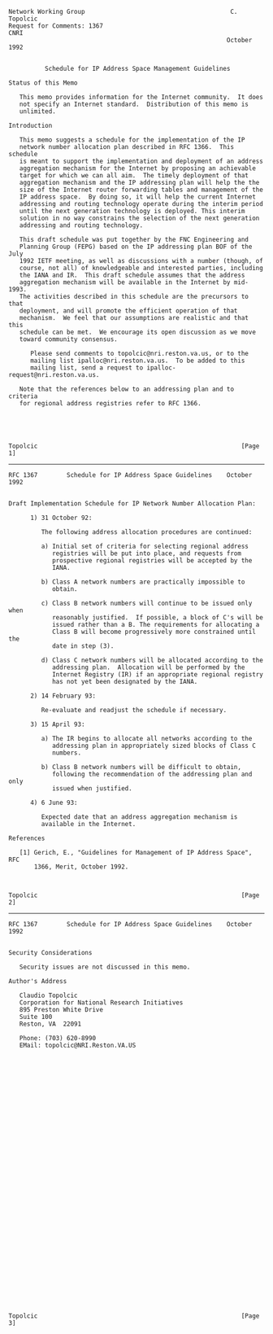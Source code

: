     Network Working Group                                        C. Topolcic
    Request for Comments: 1367                                          CNRI
                                                                October 1992


              Schedule for IP Address Space Management Guidelines

    Status of this Memo

       This memo provides information for the Internet community.  It does
       not specify an Internet standard.  Distribution of this memo is
       unlimited.

    Introduction

       This memo suggests a schedule for the implementation of the IP
       network number allocation plan described in RFC 1366.  This schedule
       is meant to support the implementation and deployment of an address
       aggregation mechanism for the Internet by proposing an achievable
       target for which we can all aim.  The timely deployment of that
       aggregation mechanism and the IP addressing plan will help the the
       size of the Internet router forwarding tables and management of the
       IP address space.  By doing so, it will help the current Internet
       addressing and routing technology operate during the interim period
       until the next generation technology is deployed. This interim
       solution in no way constrains the selection of the next generation
       addressing and routing technology.

       This draft schedule was put together by the FNC Engineering and
       Planning Group (FEPG) based on the IP addressing plan BOF of the July
       1992 IETF meeting, as well as discussions with a number (though, of
       course, not all) of knowledgeable and interested parties, including
       the IANA and IR.  This draft schedule assumes that the address
       aggregation mechanism will be available in the Internet by mid-1993.
       The activities described in this schedule are the precursors to that
       deployment, and will promote the efficient operation of that
       mechanism.  We feel that our assumptions are realistic and that this
       schedule can be met.  We encourage its open discussion as we move
       toward community consensus.

          Please send comments to topolcic@nri.reston.va.us, or to the
          mailing list ipalloc@nri.reston.va.us.  To be added to this
          mailing list, send a request to ipalloc-request@nri.reston.va.us.

       Note that the references below to an addressing plan and to criteria
       for regional address registries refer to RFC 1366.





    Topolcic                                                        [Page 1]

------------------------------------------------------------------------

``` newpage
RFC 1367        Schedule for IP Address Space Guidelines    October 1992


Draft Implementation Schedule for IP Network Number Allocation Plan:

      1) 31 October 92:

         The following address allocation procedures are continued:

         a) Initial set of criteria for selecting regional address
            registries will be put into place, and requests from
            prospective regional registries will be accepted by the
            IANA.

         b) Class A network numbers are practically impossible to
            obtain.

         c) Class B network numbers will continue to be issued only when
            reasonably justified.  If possible, a block of C's will be
            issued rather than a B. The requirements for allocating a
            Class B will become progressively more constrained until the
            date in step (3).

         d) Class C network numbers will be allocated according to the
            addressing plan.  Allocation will be performed by the
            Internet Registry (IR) if an appropriate regional registry
            has not yet been designated by the IANA.

      2) 14 February 93:

         Re-evaluate and readjust the schedule if necessary.

      3) 15 April 93:

         a) The IR begins to allocate all networks according to the
            addressing plan in appropriately sized blocks of Class C
            numbers.

         b) Class B network numbers will be difficult to obtain,
            following the recommendation of the addressing plan and only
            issued when justified.

      4) 6 June 93:

         Expected date that an address aggregation mechanism is
         available in the Internet.

References

   [1] Gerich, E., "Guidelines for Management of IP Address Space", RFC
       1366, Merit, October 1992.



Topolcic                                                        [Page 2]
```

------------------------------------------------------------------------

``` newpage
RFC 1367        Schedule for IP Address Space Guidelines    October 1992


Security Considerations

   Security issues are not discussed in this memo.

Author's Address

   Claudio Topolcic
   Corporation for National Research Initiatives
   895 Preston White Drive
   Suite 100
   Reston, VA  22091

   Phone: (703) 620-8990
   EMail: topolcic@NRI.Reston.VA.US





































Topolcic                                                        [Page 3]
```
